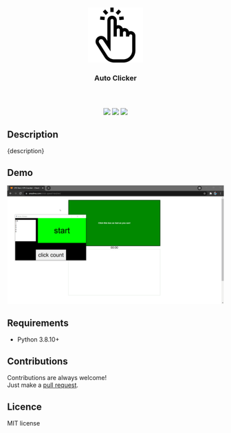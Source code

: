 <p align="center">
<img src="assets\logo.png" width="128" height="128"/>
<br/>
<h3 align="center">Auto Clicker</h3>
<h2></h2>
</p>
<br />

<p align="center">
<a href="../../issues"><img src="https://img.shields.io/github/issues/aminbeigi/auto-clicker.svg?style=flat-square" /></a>
<a href="../../pulls"><img src="https://img.shields.io/github/issues-pr/aminbeigi/auto-clicker.svg?style=flat-square" /></a>
<img src="https://img.shields.io/github/license/aminbeigi/auto-clicker?style=flat-square">
</p>

## Description
{description}

## Demo
<img src="assets/demo.gif"/>

## Requirements
* Python 3.8.10+

## Contributions
Contributions are always welcome!  
Just make a [pull request](../../pulls).

## Licence
MIT license
